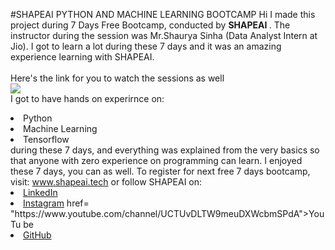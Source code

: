#SHAPEAI PYTHON AND MACHINE LEARNING BOOTCAMP
Hi I made this project during 7 Days Free Bootcamp, conducted by <b> SHAPEAI
</b>.
The instructor during the session was Mr.Shaurya Sinha (Data Analyst Intern at Jio). I got to
learn a lot during these 7 days and it was an amazing experience learning with SHAPEAI.
<br><br>Here's the link for you to watch the sessions as well<br>
<a heref="https://www.youtube.com/playlist?list=PL7zl8TDRnbulNEA-59wWgCWE8LEOD6h"> <img src="https://github.com/ShapeAI/PYTHON-AND-DATA-
ANALYTICS/BLOB/main/YOUTUBE%20THUMBNAIL-5.png"> </a>
<br>I got to have hands on experirnce on:
<li>Python
<li>Machine Learning
<li>Tensorflow
<br>during these 7 days, and everything was explained from the very basics so that
anyone with zero experience  on programming can learn.
I enjoyed these 7 days, you can as well. To register for next free 7 days bootcamp, visit:
<a href="https://www.shapeAI.tech"> www.shapeai.tech</a>
or follow SHAPEAI on:
<li><a href=
"htttps://www.linkedin.com/company/shapeai">LinkedIn<a/a>
<li><a href=
"https://www.instagram.com/shape.ai/?hl=en">Instagram<a/a>
href=
"https://www.youtube.com/channel/UCTUvDLTW9meuDXWcbmSPdA">YouTu
be</a>
<li><a href=
"https://github.com/shapeai">GitHub</a>
